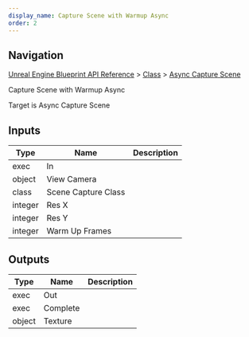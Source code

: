 ```yaml
---
display_name: Capture Scene with Warmup Async
order: 2
---
```

## Navigation

[Unreal Engine Blueprint API Reference](https://dev.epicgames.com/documentation/en-us/unreal-engine/BlueprintAPI) > [Class](https://dev.epicgames.com/documentation/en-us/unreal-engine/BlueprintAPI/Class) > [Async Capture Scene](https://dev.epicgames.com/documentation/en-us/unreal-engine/BlueprintAPI/Class/AsyncCaptureScene)

Capture Scene with Warmup Async

Target is Async Capture Scene

## Inputs

| Type | Name | Description |
| --- | --- | --- |
| exec | In |  |
| object | View Camera |  |
| class | Scene Capture Class |  |
| integer | Res X |  |
| integer | Res Y |  |
| integer | Warm Up Frames |  |

## Outputs

| Type | Name | Description |
| --- | --- | --- |
| exec | Out |  |
| exec | Complete |  |
| object | Texture |  |

